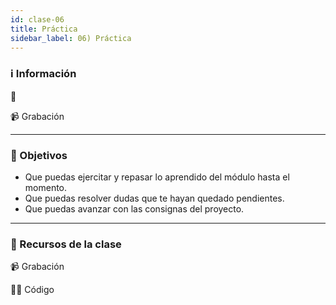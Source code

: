 ```yaml
---
id: clase-06
title: Práctica
sidebar_label: 06) Práctica
---
```


### ℹ️ Información

📆

📹 Grabación

---

### 🏁 Objetivos

- Que puedas ejercitar y repasar lo aprendido del módulo hasta el momento.
- Que puedas resolver dudas que te hayan quedado pendientes.
- Que puedas avanzar con las consignas del proyecto.

---

### 🚀 Recursos de la clase

📹 Grabación

👩‍💻 Código
